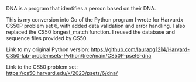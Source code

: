 DNA is a program that identifies a person based on their DNA.

This is my conversion into Go of the Python program I wrote for Harvardx CS50P problem set 6, with added data validation and error handling. I also replaced the CS50 longest_match function. I reused the database and sequence files provided by CS50.

Link to my original Python version: https://github.com/laurapg1214/Harvard-CS50-lab-problemsets-Python/tree/main/CS50P-pset6-dna

Link to the CS50 problem set: https://cs50.harvard.edu/x/2023/psets/6/dna/
